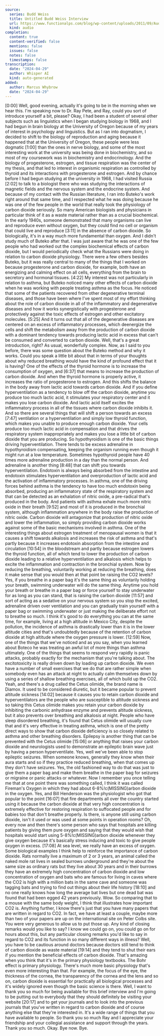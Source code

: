 ```yaml
---
source:
  series: Budd Weiss
  title: Untitled Budd Weiss Interview
  url: https://www.functionalps.com/blog/wp-content/uploads/2011/09/Audio.-Bud-Weiss-Ray-Peat.-September-15-2008.mp3
  kind: audio
completion:
  content: true
  content-verified: false
  mentions: false
  issues: false
  notes: false
  timestamps: false
transcription:
  date: "2024-04-29"
  author: Whisper AI
  kind: auto-generated
added:
  author: Marcus Whybrow
  date: "2024-04-29"
---
```

 [0:00] Well, good evening, actually it's going to be in the morning when we hear this. I'm speaking now to Dr. Ray Pete, and Ray, could you sort of introduce yourself a bit, please? Okay, I had been a student of several other subjects such as linguistics when I began studying biology in 1968, and I had begun in brain biology at the University of Oregon because of my years of interest in psychology and linguistics. But as I ran into dogmatism, I decided to shift to the biology of reproduction and aging because it happened that at the University of Oregon, these people were less dogmatic [1:00] than the ones in nerve biology, and some of the most interesting work at the university was being done in biochemistry, and so most of my coursework was in biochemistry and endocrinology. And the biology of progesterone, estrogen, and tissue respiration was the center of my thesis, and that led to interest in organismic respiration as controlled by thyroid and its interactions with progesterone and estrogen. And by chance before I had begun studying at the university in 1968, I had visited Russia [2:02] to talk to a biologist there who was studying the interactions of magnetic fields and the nervous system and the endocrine system. And because of my contact with the Russian literature, I ran into Buteko's work right around that same time, and I respected what he was doing because he was one of the few people in the world that really took the physiology of carbon dioxide seriously. So many American biologists and physicians in particular think of it as a waste material rather than as a crucial biochemical. In the early 1940s, someone demonstrated that many organisms can live and reproduce even without oxygen, but they could find no cell or organism that could live and reproduce [3:11] in the absence of carbon dioxide. So biologically, it's in a way much more fundamental than oxygen. And I didn't study much of Buteko after that. I was just aware that he was one of the few people who had worked out the complex biochemical effects of carbon dioxide, but I would periodically check what the Russians were doing in relation to carbon dioxide physiology. There were a few others besides Buteko, but it was really central to many of the things that I worked on because progesterone and carbon dioxide, for example, both have an energizing and calming effect on all cells, everything from the brain to secretory and hormonal tissues. [4:22] My interest was not particularly in relation to asthma, but Buteko noticed many other effects of carbon dioxide when he was working with people treating asthma as the focus. He noticed that some of the patients recovered from other degenerative terminal diseases, and those have been where I've spent most of my effort thinking about the role of carbon dioxide in all of the inflammatory and degenerative diseases and how it works synergistically with progesterone and protectively against the toxic effects of estrogen and other excitatory molecules. [5:25] And it turns out that all of the degenerative diseases are centered on an excess of inflammatory processes, which deenergize the cells and shift the metabolism away from the production of carbon dioxide with a dominant tendency towards producing lactic acid in excess that can't be consumed and converted to carbon dioxide. Well, that's a great introduction, right? As usual, wonderfully complex. Now, as I said to you before, there was some question about the Buteko method and why it works. Could you speak a little bit about that in terms of your thoughts about why reduced breathing would have the kind of profound effect that it is having? One of the effects of the thyroid hormone is to increase the consumption of oxygen, and [6:37] that means to increase the production of carbon dioxide. And when the thyroid hormone is properly active, it increases the ratio of progesterone to estrogen. And this shifts the balance in the body away from lactic acid towards carbon dioxide. And if you define hyperventilation as a tendency to blow off the carbon dioxide, anytime you produce too much lactic acid, it stimulates your respiratory center and it makes you lose carbon dioxide. And lactic acid itself excites the inflammatory process in all of the tissues where carbon dioxide inhibits it. And so there are several things that will shift a person towards an excess [7:47] ventilation or a hyperventilation and simply low thyroid function, which makes you unable to produce enough carbon dioxide. Your cells produce too much lactic acid in compensation and that drives the respiratory system inappropriately and makes you lose a little bit of carbon dioxide that you are producing. So hypothyroidism is one of the basic things driving hyperventilation. There tends to be excess adrenaline in hypothyroidism compensating, keeping the organism running even though it might run at a low temperature. Sometimes hypothyroid people have 40 times more adrenaline production in a day than the normal person. And adrenaline is another thing [8:48] that can shift you towards hyperventilation. Endotoxin is always being absorbed from the intestine and endotoxin stimulates hyperventilation and overproduction of lactic acid and the activation of inflammatory processes. In asthma, one of the driving forces behind asthma is the tendency to have too much endotoxin being absorbed, producing an inflammatory state of the respiratory system and that can be detected as an exhalation of nitric oxide, a pre-radical that's produced in the body. And patients with asthma exhale much more nitric oxide in their breath [9:52] and most of it is produced in the bronchial system, although inflammation anywhere in the body raise the production of nitric oxide. Carbon dioxide will antagonize that production of nitric oxide and lower the inflammation, so simply providing carbon dioxide works against some of the basic mechanisms involved in asthma. One of the interesting things about estrogen treatment of menopausal women is that it causes a shift towards alkalosis and increases the risk of asthma and that's partly because it increases endotoxin absorption from the intestine and circulation [10:54] in the bloodstream and partly because estrogen lowers the thyroid function, all of which tend to lower the production of carbon dioxide leading to a relative hyperventilation and alkalosis which helps to excite the inflammation and contraction in the bronchial system. Now by reducing the breathing, voluntarily working at reducing the breathing, does it make sense that you would then at that point be raising the CO2 levels? Yes, if you breathe in a paper bag it's the same thing as voluntarily holding your breath, swimming underwater will do the same thing. Anytime you hold your breath or breathe in a paper bag or force yourself to stay underwater for as long as you can stand, that is raising the carbon dioxide [11:57] and sort of acting as a sedative on your nervous system so you stop the excited, adrenaline driven over ventilation and you can gradually train yourself with a paper bag or swimming underwater or just making the deliberate effort not to breathe so much. I think it's good to do everything you can at the same time, for example, living at a high altitude in Mexico City, despite the pollution, the incidence of asthma is drastically lower than it is in the lower altitude cities and that's undoubtedly because of the retention of carbon dioxide at high altitude where the oxygen pressure is lower. [12:59] Now, one of the things that we've noticed and as you say, when you learned about Boteco he was treating an awful lot of more things than asthma ultimately. One of the things that seems to respond very rapidly is panic attacks, probably exactly for the mechanism that you're talking about. The excitotoxicity is really driven down by loading up carbon dioxide. We even have a number of small exercises that we do that are rather simple when somebody even has an attack at night to actually calm themselves down by using a series of shallow breathing exercises, all of which build up the CO2. Yeah, and there's a drug called the Cetus olimide, the brand name is Diamox. It used to be considered diuretic, but it became popular to prevent altitude sickness [14:02] because it causes you to retain carbon dioxide and hyperventilators are the people who are susceptible to altitude sickness and so taking this Cetus olimide makes you retain your carbon dioxide by inhibiting the carbonic anhydrase enzyme and prevents altitude sickness, but it also prevents over breathing and alkalosis at night. People who have sleep disordered breathing, it's found that Cetus olimide will usually cure that and it's very effective in treating asthma, which is one of the pretty direct ways to show that carbon dioxide deficiency is so closely related to asthma and other breathing disorders. Epilepsy is another thing that can be prevented with the Cetus olimide [15:06] or anything that raises your carbon dioxide and neurologists used to demonstrate an epileptic brain wave just by having a person hyperventilate. Yes, well we've been able to stop epileptic seizures. When someone knows, generally they know when their aura starts and so if they practice reduced breathing, when that comes up they don't have seizures. Yes, the old fashioned way to do that was just to give them a paper bag and make them breathe in the paper bag for seizures or migraine or panic attacks or whatever. Now I remember you once telling me that at one point there was something called, I think it was called Fireman's Oxygen in which they had about 6-8%!c(MISSING)arbon dioxide in the oxygen. Yes, and Bill Henderson was the physiologist who got that popular to the point [16:07] that fire departments all over the country started using it because the carbon dioxide at that very high concentration is extremely effective for restoring respiration to suffocated people and for babies too that don't breathe properly. Is there, is anyone still using carbon dioxide, isn't it used or was used at some points in operation rooms? Oh, every now and then there's some person who says that hospitals are killing patients by giving them pure oxygen and saying that they would wish that hospitals would start using 5-8%!c(MISSING)arbon dioxide whenever they give oxygen because it's basically stress inducing and toxic to give people oxygen in excess. [17:08] At sea level, we really have an excess of oxygen. Some biological examples I think help to reinforce the importance of carbon dioxide. Rats normally live a maximum of 2 or 3 years, an animal called the naked mole rat lives in sealed burrows underground and they're about the same size as ordinary rats but they live about 30 years and in their burrows they have an extremely high concentration of carbon dioxide and low concentration of oxygen and bats who are famous for living in caves where the CO2 is high with a million bats in the same cave and someone was tagging bats and trying to find out things about their life history [18:10] and no one really knows how long the average bat lives but one dead bat was found that had been egged 42 years previously. Wow. So comparing that to a mouse with the same body weight, I think that illustrates how important CO2 is. Anything further, I know there's just that you have many papers that are written in regard to CO2. In fact, we have at least a couple, maybe more than two of your papers are up on the international site on Peter Colbs site. You were very generous to allow us to put those up. Any kind of closing remarks would you like to say? I know we could go on, you could go on for hours about this, but any particular closing remarks you'd like to say in regard to CO2 and its function in so many different ways in illness? Well, you have to be cautious around doctors because doctors still tend to think of carbon dioxide as waste material [19:14] and they tend to shut their ears if you mention the beneficial effects of carbon dioxide. That's amazing when you think that it's in the primary physiology textbooks. The Bohr effect is primary physiology. There's much more basic physiology that's even more interesting than that. For example, the focus of the eye, the thickness of the cornea, the transparency of the cornea and the lens and so on, carbon dioxide is essential for practically all biological processes and it's widely ignored even though the basic science is there. Well, I want to thank you so much for being available for this brief interview and I'm going to be putting out to everybody that they should definitely be visiting your website [20:17] and to get your journals and to look into the previous journals that you've written in regard to carbon dioxide and of course anything else that they're interested in. It's a wide range of things that you have available to people. So thank you so much Ray and I appreciate your friendship and your collegial assistance and support through the years. Thank you so much. Okay. Bye now. Bye.